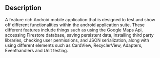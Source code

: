 ## Description
A feature rich Android mobile application that is designed to test and show off different functionalities within the android application suite. These different features include things such as using the Google Maps Api, accessing Firestore database, saving persistent data, installing third party libraries, checking user permissions, and JSON serialization, along with using different elements such as CardView, RecyclerView, Adapters, Eventhandlers and Unit testing.
